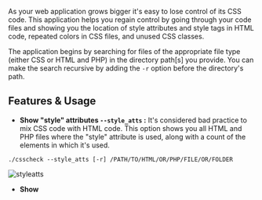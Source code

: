 As your web application grows bigger it's easy to lose control of its CSS code. This application helps you regain control by going through your code files and showing you the location of style attributes and style tags in HTML code, repeated colors in CSS files, and unused CSS classes.

The application begins by searching for files of the appropriate file type (either CSS or HTML and PHP) in the directory path[s] you provide. You can make the search recursive by adding the `-r` option before the directory's path.

## Features & Usage

- **Show "style" attributes `--style_atts` :** It's considered bad practice to mix CSS code with HTML code. This option shows you all HTML and PHP files where the "style" attribute is used, along with a count of the elements in which it's used.
```
./csscheck --style_atts [-r] /PATH/TO/HTML/OR/PHP/FILE/OR/FOLDER
```

![styleatts](https://user-images.githubusercontent.com/74553745/184639945-54fa3bab-17d7-44d0-9aa5-f3fb4bb64c9f.png)


- **Show <style> tags `--style_tags` :** Using style tags isn't as problematic as using style attributes, but you still need at least to keep track of CSS code defined that way. This option shows you all HTML and PHP files in which the "style" tag is used.
```
./csscheck --style_tags [-r] /PATH/TO/HTML/OR/PHP/FILE/OR/FOLDER
```

![styletags](https://user-images.githubusercontent.com/74553745/184640000-faf8249f-be3a-4ad2-8ed7-6227ca12c039.png)


- **Show repeated colors `--colors` :** CSS colors which are repeatedly used should be placed inside variables. This feature shows you repeated colors in each CSS file, along with each color's occurence frequency. There's support for all major color representations, including keywords, hexadecimal, rgb[a], hsl[a], and hwb.
```
./csscheck --colors [-r] /PATH/TO/HTML/OR/PHP/FILE/OR/FOLDER
```

![colors](https://user-images.githubusercontent.com/74553745/197388427-4b9267bc-de5b-4165-9f00-865de97c293c.png)


### Work in Progress:

- **Show unused classes `--unused` :** A common problem is that classes defined in CSS files sometimes end up being unused in HTML/PHP files. This feature shows you the paths of CSS files that contain unused classes, along with the names of those classes.

## Build

To build the application, you can use the usual `clone` -> `cd` -> `make` sequence.

As time goes on I'll be adding more advanced testing, build, and installation capabilities.

## Compatibility

This application is being developed and tested on Linux, but every effort is being made to ensure it works on all major UNIX-like systems (i.e. Linux, *BSD, and macOS).

A Windows port is in my long-term plans.

## License

This code is released under the MIT license. To keep it that way, all static libraries used, or will be used, are ones with permissive licenses.

## Notes

_There's a prototype for this application which I wrote in Python and published in [another repository](https://github.com/mutazjustmutaz/cssauditor).

_Don't forget to put paths in double quotes if they contains spaces.

_Feedback is very much appreciated.
